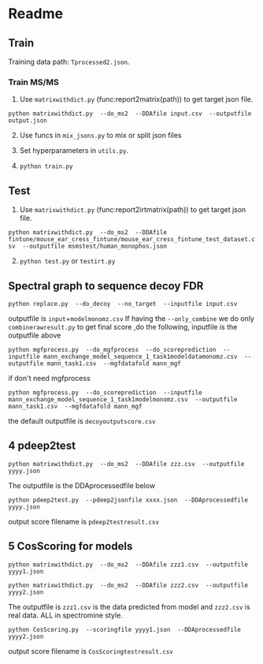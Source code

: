 
# Readme
##  Train
Training data path: `Tprocessed2.json`.
### Train MS/MS
1. Use `matrixwithdict.py` (func:report2matrix(path)) to get target json file.

`python matrixwithdict.py 
--do_ms2 
--DDAfile input.csv 
--outputfile output.json`

2. Use funcs in `mix_jsons.py` to mix or split json files

3. Set hyperparameters in `utils.py`.

4. `python train.py`


## Test
1. Use `matrixwithdict.py` (func:report2irtmatrix(path)) to get target json file.

`python matrixwithdict.py 
--do_ms2 
--DDAfile fintune/mouse_ear_cress_fintune/mouse_ear_cress_fintune_test_dataset.csv 
--outputfile msmstest/human_monophos.json`

2. `python test.py` or `testirt.py`

## Spectral graph to sequence decoy FDR
`python replace.py 
--do_decoy 
--no_target 
--inputfile input.csv` 

outputfile is `input`+`modelmonomz.csv`
If having the `--only_combine` we do only `combinerawresult.py`
to get final score ,do the following, inputfile is the outputfile above 

`python mgfprocess.py 
--do_mgfprocess 
--do_scoreprediction 
--inputfile mann_exchange_model_sequence_1_task1modeldatamonomz.csv 
--outputfile mann_task1.csv 
--mgfdatafold mann_mgf`

if don't need mgfprocess 

`python mgfprocess.py 
--do_scoreprediction 
--inputfile mann_exchange_model_sequence_1_task1modelmonomz.csv 
--outputfile mann_task1.csv 
--mgfdatafold mann_mgf` 

the default outputfile is `decoyoutputscore.csv`

## 4 pdeep2test
`python matrixwithdict.py 
    --do_ms2 
    --DDAfile zzz.csv 
    --outputfile yyyy.json`

The outputfile is the DDAprocessedfile below

`python pdeep2test.py 
    --pdeep2jsonfile xxxx.json 
    --DDAprocessedfile yyyy.json` 

output score filename is `pdeep2testresult.csv`

## 5 CosScoring for models
`python matrixwithdict.py 
    --do_ms2 
    --DDAfile zzz1.csv 
    --outputfile yyyy1.json`

`python matrixwithdict.py 
    --do_ms2 
    --DDAfile zzz2.csv 
    --outputfile yyyy2.json`

The outputfile is `zzz1.csv` is the data predicted from model and `zzz2.csv` is real data. ALL in spectromine style.

`python CosScoring.py 
    --scoringfile yyyy1.json 
    --DDAprocessedfile yyyy2.json` 

output score filename is `CosScoringtestresult.csv`